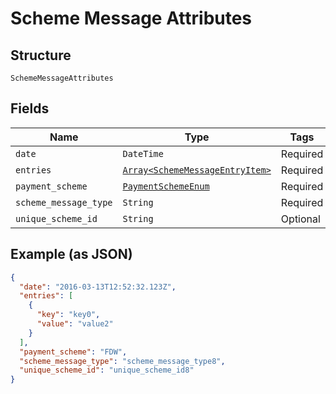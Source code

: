 
# Scheme Message Attributes

## Structure

`SchemeMessageAttributes`

## Fields

| Name | Type | Tags | Description |
|  --- | --- | --- | --- |
| `date` | `DateTime` | Required | - |
| `entries` | [`Array<SchemeMessageEntryItem>`](../../doc/models/scheme-message-entry-item.md) | Required | - |
| `payment_scheme` | [`PaymentSchemeEnum`](../../doc/models/payment-scheme-enum.md) | Required | - |
| `scheme_message_type` | `String` | Required | - |
| `unique_scheme_id` | `String` | Optional | - |

## Example (as JSON)

```json
{
  "date": "2016-03-13T12:52:32.123Z",
  "entries": [
    {
      "key": "key0",
      "value": "value2"
    }
  ],
  "payment_scheme": "FDW",
  "scheme_message_type": "scheme_message_type8",
  "unique_scheme_id": "unique_scheme_id8"
}
```

